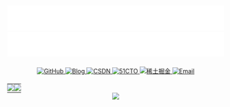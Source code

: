 <div align="center">
  
  <div>
    <a href="https://blog.huazie.com/" target="_blank">
      <img src="中文.svg" alt="热爱，可抵岁月漫长，共勉！"/>
    </a>
  </div>

  <div>
    <a href="https://blog.huazie.com/" target="_blank">
      <img src="英文.svg" alt="Passion outlasts time!"/>
    </a>
  </div>
  
  <!-- 平台链接 -->
  <div align="center" style="margin: 20px 0;">
    <a href="https://github.com/huazie" target="_blank">
      <img src="https://img.shields.io/badge/GitHub-181717?style=for-the-badge&logo=github&logoColor=white" alt="GitHub"/>
    </a>
    <a href="https://blog.huazie.com/" target="_blank">
      <img src="https://img.shields.io/badge/Blog-FF9800?style=for-the-badge&logo=blogger&logoColor=white" alt="Blog"/>
    </a>
    <a href="https://huazie.blog.csdn.net" target="_blank">
      <img src="https://img.shields.io/badge/CSDN-1DA1F2?style=for-the-badge&logo=csdn&logoColor=white" alt="CSDN"/>
    </a>
    <a href="https://blog.51cto.com/huazie" target="_blank">
      <img src="https://img.shields.io/badge/51CTO-2596be?style=for-the-badge&logo=&logoColor=white" alt="51CTO"/>
    </a>
    <a href="https://juejin.cn/user/3316539543782568" target="_blank">
      <img src="https://img.shields.io/badge/Juejin-0A66C2?style=for-the-badge&logo=juejin&logoColor=white" alt="稀土掘金"/>
    </a>
    <a href="mailto:huazie.lgh@gmail.com">
      <img src="https://img.shields.io/badge/Email-EA4335?style=for-the-badge&logo=gmail&logoColor=white" alt="Email"/>
    </a>
  </div>

  <table align="center" style="border: none !important; border-collapse: collapse; border-spacing: 0; background: transparent; margin: 0; padding: 0; border-width: 0;">
  <tr style="border: none;">
    <td style="padding: 0; border: none !important; border-width: 0 !important;">
      <a href="https://github.com/huazie?tab=repositories">
        <img src="https://github-readme-stats.vercel.app/api?username=huazie&show_icons=true&theme=tokyonight&hide_border=true" 
             style="height: 200px;"/>
      </a>
    </td>
    <td style="padding: 0; border: none !important; border-width: 0 !important;">
      <a href="https://github.com/huazie?tab=repositories">
        <img src="https://github-readme-stats.vercel.app/api/top-langs/?username=huazie&layout=compact&langs_count=6&hide_border=true&theme=vue-dark" 
             style="height: 200px;"/>
      </a>
    </td>
  </tr>
  </table>

  <!-- 分隔线 -->
  <img src="https://raw.githubusercontent.com/Trilokia/Trilokia/379277808c61ef204768a61bbc5d25bc7798ccf1/bottom_header.svg" />
  
</div>
